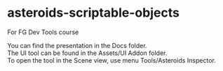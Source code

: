 # asteroids-scriptable-objects
For FG Dev Tools course

You can find the presentation in the Docs folder.  
The UI tool can be found in the Assets/UI Addon folder.  
To open the tool in the Scene view, use menu Tools/Asteroids Inspector.  
